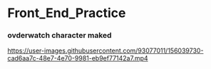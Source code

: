 # Front_End_Practice

### ovderwatch character maked

https://user-images.githubusercontent.com/93077011/156039730-cad6aa7c-48e7-4e70-9981-eb9ef77142a7.mp4

